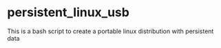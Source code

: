 # persistent_linux_usb

This is a bash script to create a portable linux distribution with persistent data

